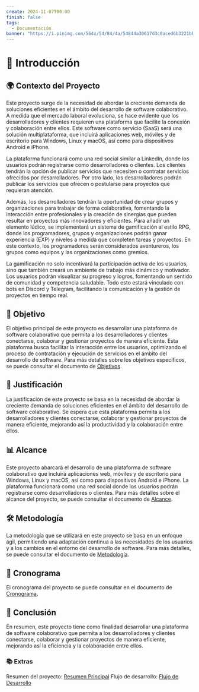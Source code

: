 ```yaml
---
create: 2024-11-07T00:00
finish: false
tags:
  - Documentación
banner: "https://i.pinimg.com/564x/54/84/4a/54844a30617d3c0aced6b3221bb0722d.jpg"
---
```


# 📖 Introducción

## 🌍 Contexto del Proyecto
Este proyecto surge de la necesidad de abordar la creciente demanda de soluciones eficientes en el ámbito del desarrollo de software colaborativo. A medida que el mercado laboral evoluciona, se hace evidente que los desarrolladores y clientes requieren una plataforma que facilite la conexión y colaboración entre ellos. Este software como servicio (SaaS) será una solución multiplataforma, que incluirá aplicaciones web, móviles y de escritorio para Windows, Linux y macOS, así como para dispositivos Android e iPhone.

La plataforma funcionará como una red social similar a LinkedIn, donde los usuarios podrán registrarse como desarrolladores o clientes. Los clientes tendrán la opción de publicar servicios que necesiten o contratar servicios ofrecidos por desarrolladores. Por otro lado, los desarrolladores podrán publicar los servicios que ofrecen o postularse para proyectos que requieran atención.

Además, los desarrolladores tendrán la oportunidad de crear grupos y organizaciones para trabajar de forma colaborativa, fomentando la interacción entre profesionales y la creación de sinergias que pueden resultar en proyectos más innovadores y eficientes. Para añadir un elemento lúdico, se implementará un sistema de gamificación al estilo RPG, donde los programadores, grupos y organizaciones podrán ganar experiencia (EXP) y niveles a medida que completen tareas y proyectos. En este contexto, los programadores serán considerados aventureros, los grupos como equipos y las organizaciones como gremios.

La gamificación no solo incentivará la participación activa de los usuarios, sino que también creará un ambiente de trabajo más dinámico y motivador. Los usuarios podrán visualizar su progreso y logros, fomentando un sentido de comunidad y competencia saludable. Todo esto estará vinculado con bots en Discord y Telegram, facilitando la comunicación y la gestión de proyectos en tiempo real.

## 🎯 Objetivo
El objetivo principal de este proyecto es desarrollar una plataforma de software colaborativo que permita a los desarrolladores y clientes conectarse, colaborar y gestionar proyectos de manera eficiente. Esta plataforma busca facilitar la interacción entre los usuarios, optimizando el proceso de contratación y ejecución de servicios en el ámbito del desarrollo de software. Para más detalles sobre los objetivos específicos, se puede consultar el documento de [Objetivos](./Objetivos.md).

## 📜 Justificación
La justificación de este proyecto se basa en la necesidad de abordar la creciente demanda de soluciones eficientes en el ámbito del desarrollo de software colaborativo. Se espera que esta plataforma permita a los desarrolladores y clientes conectarse, colaborar y gestionar proyectos de manera eficiente, mejorando así la productividad y la colaboración entre ellos.

## 📊 Alcance
Este proyecto abarcará el desarrollo de una plataforma de software colaborativo que incluirá aplicaciones web, móviles y de escritorio para Windows, Linux y macOS, así como para dispositivos Android e iPhone. La plataforma funcionará como una red social donde los usuarios podrán registrarse como desarrolladores o clientes. Para más detalles sobre el alcance del proyecto, se puede consultar el documento de [Alcance](./Alcance.md).

## 🛠️ Metodología
La metodología que se utilizará en este proyecto se basa en un enfoque ágil, permitiendo una adaptación continua a las necesidades de los usuarios y a los cambios en el entorno del desarrollo de software. Para más detalles, se puede consultar el documento de [Metodología](./Metodología.md).

## 📅 Cronograma
El cronograma del proyecto se puede consultar en el documento de [Cronograma](./Cronograma.md).

## 📝 Conclusión
En resumen, este proyecto tiene como finalidad desarrollar una plataforma de software colaborativo que permita a los desarrolladores y clientes conectarse, colaborar y gestionar proyectos de manera eficiente, mejorando así la eficiencia y la colaboración entre ellos.

### 📚 Extras
Resumen del proyecto: [Resumen Principal](./Resumen_Principal.md)
Flujo de desarrollo: [Flujo de Desarrollo](./Flujo_Desarrollo.canvas)
